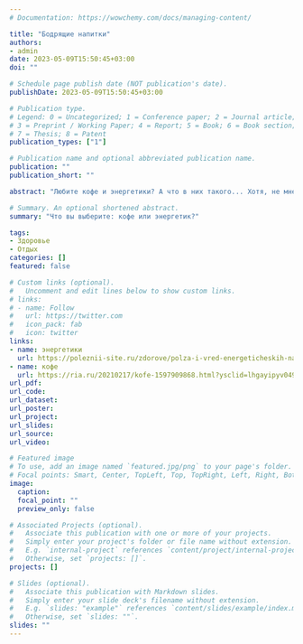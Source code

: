 ```yaml
---
# Documentation: https://wowchemy.com/docs/managing-content/

title: "Бодрящие напитки"
authors: 
- admin
date: 2023-05-09T15:50:45+03:00
doi: ""

# Schedule page publish date (NOT publication's date).
publishDate: 2023-05-09T15:50:45+03:00

# Publication type.
# Legend: 0 = Uncategorized; 1 = Conference paper; 2 = Journal article;
# 3 = Preprint / Working Paper; 4 = Report; 5 = Book; 6 = Book section;
# 7 = Thesis; 8 = Patent
publication_types: ["1"]

# Publication name and optional abbreviated publication name.
publication: ""
publication_short: ""

abstract: "Любите кофе и энергетики? А что в них такого... Хотя, не мне бы об этом говорить. С 1 сентября я пью по 2-3 энергетика в день. Без спорно, они вкусные, но и в тоже время вредные. Если пить 1-2 в неделю, то ничего не будет, это может быть даже полезным, но перебарщивать нельзя. Я об этом не думал и пил столько, сколько хотел, до одного момента. Как-то ночью я делал лабу и хотел спать, пришлось открыть энергетик. Когда я выпил, меня начало тошнить и болеть грудная клетка. В этот момент я понял, что очень сильно перебарщиваю с энергетиками и стал пить их намного меньше. К примеру, если у меня 1 парой кр или надо на работу, а я не выспался, то я их пью, но стараюсь все же ограничивать себя. А недавно, возле нашего корпуса открылась кофейны. Что лучше, энергетики или кофе? ДА я не знаю, мой отец всю жизнь пьет по утрам кофе и чувствует себя превосходно. Мне нравится вкус кофе так же сильно, как и вкус энергосов, но я тоже стараюсь пить его в меру. К чему весь этот рассказ? Да просто, чтобы все кто пьют энергетические и кофейные напитки знали, что это не вредно, если с этим не перебарщивать."

# Summary. An optional shortened abstract.
summary: "Что вы выберите: кофе или энергетик?"

tags:
- Здоровье
- Отдых
categories: []
featured: false

# Custom links (optional).
#   Uncomment and edit lines below to show custom links.
# links:
# - name: Follow
#   url: https://twitter.com
#   icon_pack: fab
#   icon: twitter
links: 
- name: энергетики
  url: https://poleznii-site.ru/zdorove/polza-i-vred-energeticheskih-napitkov-posledstviya-upotrebleniya-otzyvy.html?ysclid=lhgavsrtlj350423057
- name: кофе
  url: https://ria.ru/20210217/kofe-1597909868.html?ysclid=lhgayipyv0499038762
url_pdf:
url_code:
url_dataset:
url_poster:
url_project:
url_slides:
url_source:
url_video:

# Featured image
# To use, add an image named `featured.jpg/png` to your page's folder. 
# Focal points: Smart, Center, TopLeft, Top, TopRight, Left, Right, BottomLeft, Bottom, BottomRight.
image:
  caption: 
  focal_point: ""
  preview_only: false

# Associated Projects (optional).
#   Associate this publication with one or more of your projects.
#   Simply enter your project's folder or file name without extension.
#   E.g. `internal-project` references `content/project/internal-project/index.md`.
#   Otherwise, set `projects: []`.
projects: []

# Slides (optional).
#   Associate this publication with Markdown slides.
#   Simply enter your slide deck's filename without extension.
#   E.g. `slides: "example"` references `content/slides/example/index.md`.
#   Otherwise, set `slides: ""`.
slides: ""
---
```

